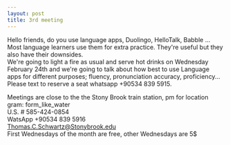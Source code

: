 ```yaml
---
layout: post
title: 3rd meeting
---
```


Hello friends, do you use language apps, Duolingo, HelloTalk, Babble ...
Most language learners use them for extra practice. They're useful but they also have their downsides.  
We're going to light a fire as usual and serve hot drinks on Wednesday February 24th and we're going to talk about how best to use
Language apps for different purposes; fluency, pronunciation accuracy, proficiency...  
Please text to reserve a seat whatsapp +90534 839 5915. 

Meetings are close to the the Stony Brook train station, pm for location  
gram: form_like_water  
U.S. # 585-424-0854  
WatsApp +90534 839 5916  
Thomas.C.Schwartz@Stonybrook.edu    
First Wednesdays of the month are free, other Wednesdays are 5$
